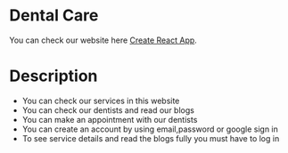 # Dental Care

You can check our website here [Create React App](https://dental-care-authentication.web.app/).

# Description
 * You can check our services in this website
 * You can check our dentists and read our blogs
 * You can make an appointment with our dentists
 * You can create an account by using email,password or google sign in
 * To see service details and read the blogs fully you must have to log in
